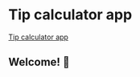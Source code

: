 # Tip calculator app

[Tip calculator app](https://raghavender-lonka.github.io/tip-calculator-app/)

## Welcome! 👋


